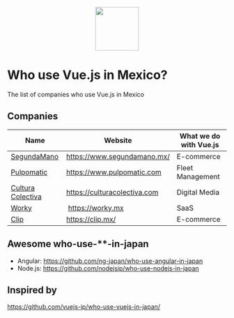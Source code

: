 <p align="center"><a href="https://vuejs.org" target="_blank"><img width="100"src="https://vuejs.org/images/logo.png"></a></p>

# Who use Vue.js in Mexico?
The list of companies who use Vue.js in Mexico

## Companies

Name | Website | What we do with Vue.js
------------ | ------- | -------
[SegundaMano](https://www.segundamano.mx/) | https://www.segundamano.mx/ | E-commerce
[Pulpomatic](https://www.pulpomatic.com) | https://www.pulpomatic.com | Fleet Management
[Cultura Colectiva](https://culturacolectiva.com) | https://culturacolectiva.com | Digital Media
[Worky](https://worky.mx) | https://worky.mx | SaaS
[Clip](https://clip.mx/) | https://clip.mx/ | E-commerce

## Awesome who-use-**-in-japan

- Angular: https://github.com/ng-japan/who-use-angular-in-japan
- Node.js: https://github.com/nodejsjp/who-use-nodejs-in-japan

## Inspired by
https://github.com/vuejs-jp/who-use-vuejs-in-japan/
